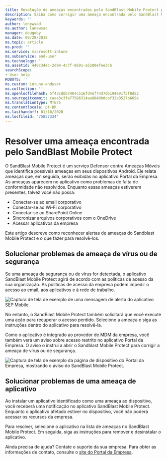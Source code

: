 ```yaml
---
title: Resolução de ameaças encontradas pelo SandBlast Mobile Protect para Android | Microsoft Docs
description: Saiba como corrigir uma ameaça encontrada pelo SandBlast Mobile Protect para Android.
keywords: ''
author: lenewsad
ms.author: lanewsad
manager: dougeby
ms.date: 08/28/2018
ms.topic: article
ms.prod: ''
ms.service: microsoft-intune
ms.subservice: end-user
ms.technology: ''
ms.assetid: 449c34ec-2d94-4c7f-8691-a5200efee3cb
searchScope:
- User help
ROBOTS: ''
ms.custom: intune-enduser
ms.collection: ''
ms.openlocfilehash: 5f43cd0b7404c516fd4ef74d7db194891f5f8d82
ms.sourcegitcommit: caee3c3fa77586314aa8040b0caf32a0527b669e
ms.translationtype: MTE75
ms.contentlocale: pt-BR
ms.lasthandoff: 01/10/2020
ms.locfileid: "75857334"
---
```

# <a name="resolve-a-threat-found-by-sandblast-mobile-protect"></a>Resolver uma ameaça encontrada pelo SandBlast Mobile Protect

O SandBlast Mobile Protect é um serviço Defensor contra Ameaças Móveis que identifica possíveis ameaças em seus dispositivos Android. Ele relata ameaças que, em seguida, serão exibidas no aplicativo Portal da Empresa. As ameaças aparecem no aplicativo como problemas de falta de conformidade não resolvidos. Enquanto essas ameaças estiverem presentes, talvez você não possa:   

* Conectar-se ao email corporativo
* Conectar-se ao Wi-Fi corporativo
* Conectar-se ao SharePoint Online
* Sincronizar arquivos corporativos com o OneDrive
* Acessar aplicativos da empresa

Este artigo descreve como reconhecer alertas de ameaças do Sandblast Mobile Protect e o que fazer para resolvê-los.  

## <a name="troubleshoot-virus-or-security-threat"></a>Solucionar problemas de ameaça de vírus ou de segurança  
Se uma ameaça de segurança ou de vírus for detectada, o aplicativo SandBlast Mobile Protect agirá de acordo com as políticas de acesso da sua organização. As políticas de acesso da empresa podem impedir o acesso ao email, aos aplicativos e à rede de trabalho.  

![Captura de tela de exemplo de uma mensagem de alerta do aplicativo SEP Mobile.](./media/skycure-list-of-potential-issues-android.png)  

No entanto, o SandBlast Mobile Protect também solicitará que você execute uma ação para recuperar o acesso perdido. Selecione a ameaça e siga as instruções dentro do aplicativo para resolvê-la.

Como o aplicativo é integrado ao provedor de MDM da empresa, você também verá um aviso sobre acesso restrito no aplicativo Portal da Empresa. O aviso o instrui a abrir o Sandblast Mobile Protect para corrigir a ameaça de vírus ou de segurança.

  ![Captura de tela de exemplo da página de dispositivo do Portal da Empresa, mostrando o aviso do SandBlast Mobile Protect.](./media/CP-lookout-virus-banner-1808.png)  

## <a name="troubleshoot-an-app-threat"></a>Solucionar problemas de uma ameaça de aplicativo  

Ao instalar um aplicativo identificado como uma ameaça ao dispositivo, você receberá uma notificação no aplicativo SandBlast Mobile Protect. Enquanto o aplicativo afetado estiver no dispositivo, você não poderá acessar os recursos da empresa.  

Para resolver, selecione o aplicativo na lista de ameaças no SandBlast Mobile Protect. Em seguida, siga as instruções para remover e desinstalar o aplicativo.     

Ainda precisa de ajuda? Contate o suporte da sua empresa. Para obter as informações de contato, consulte o [site do Portal da Empresa](https://go.microsoft.com/fwlink/?linkid=2010980).
